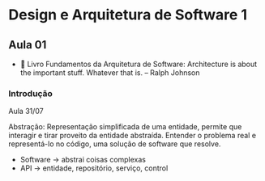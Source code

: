 # Design e Arquitetura de Software 1

## Aula 01

- 📕 Livro Fundamentos da Arquitetura de Software: 
    Architecture is about the important stuff. Whatever that is. – Ralph Johnson 

### Introdução
Aula 31/07

Abstração: Representação simplificada de uma entidade, permite que interagir e tirar proveito da entidade abstraída. Entender o problema real e representá-lo no código, uma solução de software que resolve.

- Software -> abstrai coisas complexas
- API -> entidade, repositório, serviço, control

